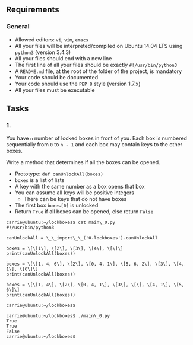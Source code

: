 ## Requirements

### General

*   Allowed editors: `vi`, `vim`, `emacs`
*   All your files will be interpreted/compiled on Ubuntu 14.04 LTS using `python3` (version 3.4.3)
*   All your files should end with a new line
*   The first line of all your files should be exactly `#!/usr/bin/python3`
*   A `README.md` file, at the root of the folder of the project, is mandatory
*   Your code should be documented
*   Your code should use the `PEP 8` style (version 1.7.x)
*   All your files must be executable

## Tasks

### 1.

You have `n` number of locked boxes in front of you. Each box is numbered sequentially from `0` to `n - 1` and each box may contain keys to the other boxes.

Write a method that determines if all the boxes can be opened.

*   Prototype: `def canUnlockAll(boxes)`
*   `boxes` is a list of lists
*   A key with the same number as a box opens that box
*   You can assume all keys will be positive integers
    *   There can be keys that do not have boxes
*   The first box `boxes[0]` is unlocked
*   Return `True` if all boxes can be opened, else return `False`
```
carrie@ubuntu:~/lockboxes$ cat main\_0.py
#!/usr/bin/python3

canUnlockAll = \_\_import\_\_('0-lockboxes').canUnlockAll

boxes = \[\[1\], \[2\], \[3\], \[4\], \[\]\]
print(canUnlockAll(boxes))

boxes = \[\[1, 4, 6\], \[2\], \[0, 4, 1\], \[5, 6, 2\], \[3\], \[4, 1\], \[6\]\]
print(canUnlockAll(boxes))

boxes = \[\[1, 4\], \[2\], \[0, 4, 1\], \[3\], \[\], \[4, 1\], \[5, 6\]\]
print(canUnlockAll(boxes))

carrie@ubuntu:~/lockboxes$

carrie@ubuntu:~/lockboxes$ ./main\_0.py
True
True
False
carrie@ubuntu:~/lockboxes$
```